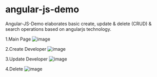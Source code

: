 # angular-js-demo

Angular-JS-Demo elaborates basic create, update & delete (CRUD) & search operations based on angularjs technology.

1.Main Page
![image](https://user-images.githubusercontent.com/50480445/130323884-ebff5f08-3f37-4e8b-95f9-c0e5858030f9.png)

2.Create Developer
![image](https://user-images.githubusercontent.com/50480445/130323914-e6e79883-f9bc-4fe8-9ffe-c0d548207c48.png)

3.Update Developer
![image](https://user-images.githubusercontent.com/50480445/130323978-9daebb7a-66ff-49fa-984c-34faad6834e4.png)

4.Delete
![image](https://user-images.githubusercontent.com/50480445/130323990-4e5f1cd0-3052-4bca-9e0d-8008469e03dc.png)



